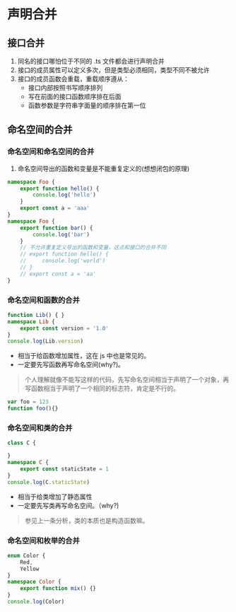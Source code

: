 # 声明合并

## 接口合并

1. 同名的接口哪怕位于不同的 .ts 文件都会进行声明合并
2. 接口的成员属性可以定义多次，但是类型必须相同，类型不同不被允许
3. 接口的成员函数会重载，重载顺序遵从：
    - 接口内部按照书写顺序排列
    - 写在前面的接口函数顺序排在后面
    - 函数参数是字符串字面量的顺序排在第一位

## 命名空间的合并

### 命名空间和命名空间的合并

1. 命名空间导出的函数和变量是不能重复定义的(想想闭包的原理)
```ts
namespace Foo {
    export function hello() {
        console.log('hello')
    }
    export const a = 'aaa'
}
namespace Foo {
    export function bar() {
        console.log('bar')
    }
    // 不允许重复定义导出的函数和变量，这点和接口的合并不同
    // export function hello() {
    //     console.log('world')
    // }
    // export const a = 'aa'
}
```

### 命名空间和函数的合并

```ts
function Lib() { }
namespace Lib {
    export const version = '1.0'
}
console.log(Lib.version)
```
- 相当于给函数增加属性，这在 js 中也是常见的。
- 一定要先写函数再写命名空间(why?)。

>个人理解就像不能写这样的代码，先写命名空间相当于声明了一个对象，再写函数相当于声明了一个相同的标志符，肯定是不行的。
```js
var foo = 123
function foo(){}
```

### 命名空间和类的合并

```ts
class C {

}
namespace C {
    export const staticState = 1
}
console.log(C.staticState)
```
- 相当于给类增加了静态属性
- 一定要先写类再写命名空间。（why?)
>参见上一条分析，类的本质也是构造函数嘛。

### 命名空间和枚举的合并

```ts
enum Color {
    Red,
    Yellow
}
namespace Color {
    export function mix() {}
}
console.log(Color)
```

